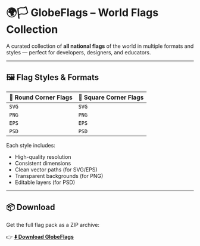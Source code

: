 <!-- ## 🌍🏳️ This is a collection of all the national flags of the world's countries.

| Round Corner Flags | Square Corner Flags |
|--------------------|---------------------|
| eps                | eps                 |
| psd                | psd                 |
| svg                | svg                 |
| png                | png                 |

## 📦 Download

**Click here to** [⬇️ Download ZIP](https://github.com/neyaznafiz/flagpack/archive/refs/heads/main.zip) -->

# 🌍🏳️ GlobeFlags – World Flags Collection

A curated collection of **all national flags** of the world in multiple formats and styles — perfect for developers, designers, and educators.

---

## 🖼️ Flag Styles & Formats

| 🎨 Round Corner Flags | 🧱 Square Corner Flags |
|------------------------|------------------------|
| `SVG`                | `SVG`                 |
| `PNG`                | `PNG`                 |
| `EPS`                | `EPS`                 |
| `PSD`                | `PSD`                 |

Each style includes:
- High-quality resolution
- Consistent dimensions
- Clean vector paths (for SVG/EPS)
- Transparent backgrounds (for PNG)
- Editable layers (for PSD)

---

## 📦 Download

Get the full flag pack as a ZIP archive:

👉 [**⬇️ Download GlobeFlags**](https://github.com/neyaznafiz/globeflags/archive/refs/heads/main.zip)



